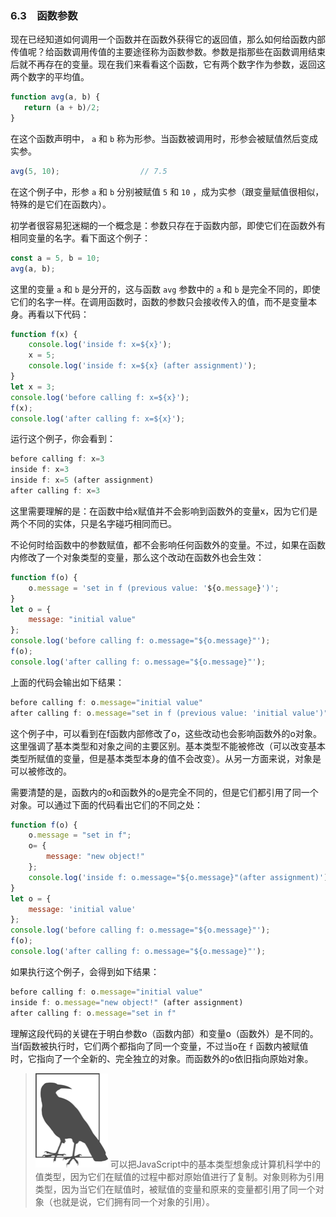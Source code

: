 ### 6.3　函数参数

现在已经知道如何调用一个函数并在函数外获得它的返回值，那么如何给函数内部传值呢？给函数调用传值的主要途径称为函数参数。参数是指那些在函数调用结束后就不再存在的变量。现在我们来看看这个函数，它有两个数字作为参数，返回这两个数字的平均值。

```javascript
function avg(a, b) {
   return (a + b)/2;
}
```

在这个函数声明中， `a` 和 `b` 称为形参。当函数被调用时，形参会被赋值然后变成实参。

```javascript
avg(5, 10);                  // 7.5
```

在这个例子中，形参 `a` 和 `b` 分别被赋值 `5` 和 `10` ，成为实参（跟变量赋值很相似，特殊的是它们在函数内）。

初学者很容易犯迷糊的一个概念是：参数只存在于函数内部，即使它们在函数外有相同变量的名字。看下面这个例子：

```javascript
const a = 5, b = 10;
avg(a, b);
```

这里的变量 `a` 和 `b` 是分开的，这与函数 `avg` 参数中的 `a` 和 `b` 是完全不同的，即使它们的名字一样。在调用函数时，函数的参数只会接收传入的值，而不是变量本身。再看以下代码：

```javascript
function f(x) {
    console.log('inside f: x=${x}');
    x = 5;
    console.log('inside f: x=${x} (after assignment)');
} 
let x = 3;
console.log('before calling f: x=${x}');
f(x);
console.log('after calling f: x=${x}');
```

运行这个例子，你会看到：

```javascript
before calling f: x=3
inside f: x=3
inside f: x=5 (after assignment)
after calling f: x=3
```

这里需要理解的是：在函数中给x赋值并不会影响到函数外的变量x，因为它们是两个不同的实体，只是名字碰巧相同而已。

不论何时给函数中的参数赋值，都不会影响任何函数外的变量。不过，如果在函数内修改了一个对象类型的变量，那么这个改动在函数外也会生效：

```javascript
function f(o) {
    o.message = 'set in f (previous value: '${o.message}')';
}
let o = { 
    message: "initial value"
};
console.log('before calling f: o.message="${o.message}"');
f(o);
console.log('after calling f: o.message="${o.message}"');
```

上面的代码会输出如下结果：

```javascript
before calling f: o.message="initial value"
after calling f: o.message="set in f (previous value: 'initial value')"
```

这个例子中，可以看到在f函数内部修改了o，这些改动也会影响函数外的o对象。这里强调了基本类型和对象之间的主要区别。基本类型不能被修改（可以改变基本类型所赋值的变量，但是基本类型本身的值不会改变）。从另一方面来说，对象是可以被修改的。

需要清楚的是，函数内的o和函数外的o是完全不同的，但是它们都引用了同一个对象。可以通过下面的代码看出它们的不同之处：

```javascript
function f(o) {
    o.message = "set in f";
    o= { 
        message: "new object!"
    };
    console.log('inside f: o.message="${o.message}"(after assignment)');
}
let o = {
    message: 'initial value'
};
console.log('before calling f: o.message="${o.message}"');
f(o);
console.log('after calling f: o.message="${o.message}"');
```

如果执行这个例子，会得到如下结果：

```javascript
before calling f: o.message="initial value"
inside f: o.message="new object!" (after assignment)
after calling f: o.message="set in f"
```

理解这段代码的关键在于明白参数o（函数内部）和变量o（函数外）是不同的。当f函数被执行时，它们两个都指向了同一个变量，不过当o在 `f` 函数内被赋值时，它指向了一个全新的、完全独立的对象。而函数外的o依旧指向原始对象。

> <img class="my_markdown" src="../images/2.png" style="width:116px;  height: 151px; " width="10%"/>
> 可以把JavaScript中的基本类型想象成计算机科学中的值类型，因为它们在赋值的过程中都对原始值进行了复制。对象则称为引用类型，因为当它们在赋值时，被赋值的变量和原来的变量都引用了同一个对象（也就是说，它们拥有同一个对象的引用）。

